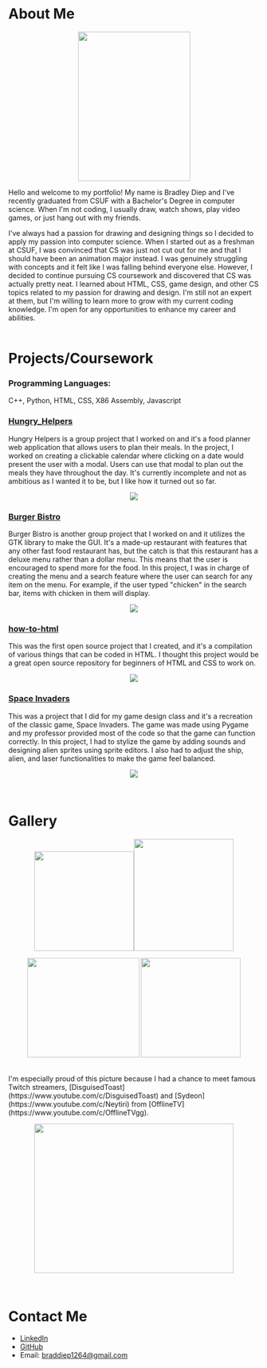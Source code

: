 # About Me
<p align="center">
  <img src="https://user-images.githubusercontent.com/42824199/164182149-c142ea48-9bd2-49f5-a190-ec1e367e54e0.jpg" width="225" height="300">
</p>

Hello and welcome to my portfolio! My name is Bradley Diep and I've recently graduated from CSUF with a Bachelor's Degree in computer science. When I'm not coding, I usually draw, watch shows, play video games, or just hang out with my friends. 

I've always had a passion for drawing and designing things so I decided to apply my passion into computer science. When I started out as a freshman at CSUF, I was convinced that CS was just not cut out for me and that I should have been an animation major instead. I was genuinely struggling with concepts and it felt like I was falling behind everyone else. However, I decided to continue pursuing CS coursework and discovered that CS was actually pretty neat. I learned about HTML, CSS, game design, and other CS topics related to my passion for drawing and design. I'm still not an expert at them, but I'm willing to learn more to grow with my current coding knowledge. I'm open for any opportunities to enhance my career and abilities. <br> <br>

# Projects/Coursework
### Programming Languages:  
C++, Python, HTML, CSS, X86 Assembly, Javascript

### [Hungry_Helpers](https://github.com/Midknightsnack/Hungry_Helpers)
Hungry Helpers is a group project that I worked on and it's a food planner web application that allows users to plan their meals. In the project, I worked on creating a clickable calendar where clicking on a date would present the user with a modal. Users can use that modal to plan out the meals they have throughout the day. It's currently incomplete and not as ambitious as I wanted it to be, but I like how it turned out so far. 

<p align="center">
  <img src="https://user-images.githubusercontent.com/42824199/167345295-d7701d1c-54c8-4506-9e61-5d016649bab5.gif">
</p>

### [Burger Bistro](https://github.com/Midknightsnack/CPSC-254-Project)
Burger Bistro is another group project that I worked on and it utilizes the GTK library to make the GUI. It's a made-up restaurant with features that any other fast food restaurant has, but the catch is that this restaurant has a deluxe menu rather than a dollar menu. This means that the user is encouraged to spend more for the food. In this project, I was in charge of creating the menu and a search feature where the user can search for any item on the menu. For example, if the user typed "chicken" in the search bar, items with chicken in them will display.

<p align="center">
  <img src="https://user-images.githubusercontent.com/42824199/209037865-f10c4d2b-8f79-4811-82a2-1d482a2e6684.gif">
</p>

### [how-to-html](https://github.com/Midknightsnack/how-to-html)
This was the first open source project that I created, and it's a compilation of various things that can be coded in HTML. I thought this project would be a great open source repository for beginners of HTML and CSS to work on.

<p align="center">
  <img src="https://user-images.githubusercontent.com/42824199/209053124-8f3992ff-97cf-48f4-af5c-7855e9e7cdcc.gif">
</p>

### [Space Invaders](https://github.com/Midknightsnack/Space_Invaders)
This was a project that I did for my game design class and it's a recreation of the classic game, Space Invaders. The game was made using Pygame and my professor provided most of the code so that the game can function correctly. In this project, I had to stylize the game by adding sounds and designing alien sprites using sprite editors. I also had to adjust the ship, alien, and laser functionalities to make the game feel balanced.

<p align="center">
  <img src="https://user-images.githubusercontent.com/42824199/209053345-0ad2c1b3-d27c-410a-8d1c-929f97d235fc.gif">
</p> <br>

# Gallery
<p align="center">
  <img src="https://user-images.githubusercontent.com/42824199/164164483-10fc6e9b-05c0-40dd-be2d-c9bf9729b9a1.png" width="200" height="200"><img src="https://user-images.githubusercontent.com/42824199/164165628-37939e76-434f-4dc6-a03a-0c47db8dc4d3.jpg" width="200" height="225">
</p>
<p align="center">
  <img src="https://user-images.githubusercontent.com/42824199/164163690-6fe14e16-95c0-47d6-9e2f-8d8b35f32c4d.PNG" width="225" height="200"> <img src="https://user-images.githubusercontent.com/42824199/164166032-94e14ac1-7106-41e3-acfe-33297782aa1e.jpg" width="200" height="200">
</p> <br>
I'm especially proud of this picture because I had a chance to meet famous Twitch streamers, [DisguisedToast](https://www.youtube.com/c/DisguisedToast) and [Sydeon](https://www.youtube.com/c/Neytiri) from [OfflineTV](https://www.youtube.com/c/OfflineTVgg).
<p align="center">
  <img src="https://user-images.githubusercontent.com/42824199/164164620-862144be-fb3f-4381-a890-1f29addb3cc5.jpg" width="400" height="300">
</p> <br>

# Contact Me
- [LinkedIn](https://www.linkedin.com/in/bradley-diep-2170451b2/)
- [GitHub](https://github.com/Midknightsnack)
- Email: braddiep1264@gmail.com
